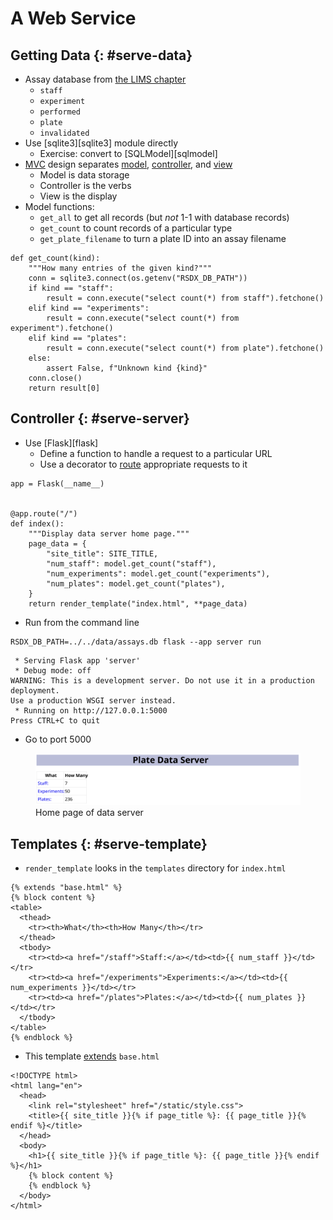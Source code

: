 # A Web Service

## Getting Data {: #serve-data}

-   Assay database from [the LIMS chapter](../10_lims/index.md)
    -   `staff`
    -   `experiment`
    -   `performed`
    -   `plate`
    -   `invalidated`
-   Use [sqlite3][sqlite3] module directly
    -   Exercise: convert to [SQLModel][sqlmodel]
-   [MVC](g:mvc) design separates [model](g:model), [controller](g:controller), and [view](g:view)
    -   Model is data storage
    -   Controller is the verbs
    -   View is the display
-   Model functions:
    -   `get_all` to get all records (but *not* 1-1 with database records)
    -   `get_count` to count records of a particular type
    -   `get_plate_filename` to turn a plate ID into an assay filename

```{data-file="model.py:get_count"}
def get_count(kind):
    """How many entries of the given kind?"""
    conn = sqlite3.connect(os.getenv("RSDX_DB_PATH"))
    if kind == "staff":
        result = conn.execute("select count(*) from staff").fetchone()
    elif kind == "experiments":
        result = conn.execute("select count(*) from experiment").fetchone()
    elif kind == "plates":
        result = conn.execute("select count(*) from plate").fetchone()
    else:
        assert False, f"Unknown kind {kind}"
    conn.close()
    return result[0]
```

## Controller {: #serve-server}

-   Use [Flask][flask]
    -   Define a function to handle a request to a particular URL
    -   Use a decorator to [route](g:route) appropriate requests to it

```{data-file="server.py:index"}
app = Flask(__name__)


@app.route("/")
def index():
    """Display data server home page."""
    page_data = {
        "site_title": SITE_TITLE,
        "num_staff": model.get_count("staff"),
        "num_experiments": model.get_count("experiments"),
        "num_plates": model.get_count("plates"),
    }
    return render_template("index.html", **page_data)
```

-   Run from the command line

```{data-file="run_server.sh"}
RSDX_DB_PATH=../../data/assays.db flask --app server run
```
```{data-file="run_server.out"}
 * Serving Flask app 'server'
 * Debug mode: off
WARNING: This is a development server. Do not use it in a production deployment.
Use a production WSGI server instead.
 * Running on http://127.0.0.1:5000
Press CTRL+C to quit
```

-   Go to port 5000

<figure id="serve_home_page">
  <img src="serve_home_page.svg" alt="screenshot of data server home page"/>
  <figcaption>Home page of data server</figcaption>
</figure>

## Templates {: #serve-template}

-   `render_template` looks in the `templates` directory for `index.html`

```{data-file="templates/index.html"}
{% extends "base.html" %}
{% block content %}
<table>
  <thead>
    <tr><th>What</th><th>How Many</th></tr>
  </thead>
  <tbody>
    <tr><td><a href="/staff">Staff:</a></td><td>{{ num_staff }}</td></tr>
    <tr><td><a href="/experiments">Experiments:</a></td><td>{{ num_experiments }}</td></tr>
    <tr><td><a href="/plates">Plates:</a></td><td>{{ num_plates }}</td></tr>
  </tbody>
</table>
{% endblock %}
```

-   This template [extends](g:extend_template) `base.html`

```{data-file="templates/base.html"}
<!DOCTYPE html>
<html lang="en">
  <head>
    <link rel="stylesheet" href="/static/style.css">
    <title>{{ site_title }}{% if page_title %}: {{ page_title }}{% endif %}</title>
  </head>
  <body>
    <h1>{{ site_title }}{% if page_title %}: {{ page_title }}{% endif %}</h1>
    {% block content %}
    {% endblock %}
  </body>
</html>
```
